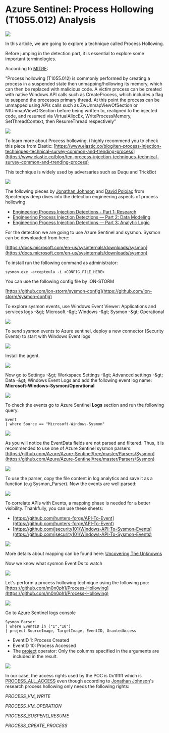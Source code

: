 # Azure Sentinel: Process Hollowing (T1055.012) Analysis 

![](https://gblobscdn.gitbook.com/assets%2F-MO5yzvM95WKuwxNJv3b%2F-MTQnOs_xEAye829JeSx%2F-MTQxmYtLUotvQ1w5IT1%2Fcover.png?alt=media&token=d269697f-0bcb-4e20-a433-3111862ab673)

In this article, we are going to explore a technique called Process Hollowing.

Before jumping in the detection part, it is essential to explore some important terminologies.

According to [MITRE](https://attack.mitre.org/techniques/T1055/012/):

&quot;Process hollowing (T1055.012) is commonly performed by creating a process in a suspended state then unmapping/hollowing its memory, which can then be replaced with malicious code. A victim process can be created with native Windows API calls such as CreateProcess, which includes a flag to suspend the processes primary thread. At this point the process can be unmapped using APIs calls such as ZwUnmapViewOfSection or NtUnmapViewOfSection before being written to, realigned to the injected code, and resumed via VirtualAllocEx, WriteProcessMemory, SetThreadContext, then ResumeThread respectively&quot;

![](https://lh6.googleusercontent.com/X7bS6yaiRtrnC9B1zO4xN1rMbCfzZnBOS-94MwBilbXPwdGdPXG2lQMk1RpSTvkzCyAwsyZEdQV8J5gAgqDX_IB8KSY5W1Q7mO4NnwPEmvrSnWc_TmXMQ4YJA9hJAd1w3ojxo2RV)

To learn more about Process hollowing, i highly recommend you to check this piece from Elastic: [https://www.elastic.co/blog/ten-process-injection-techniques-technical-survey-common-and-trending-process](https://www.elastic.co/blog/ten-process-injection-techniques-technical-survey-common-and-trending-process)

This technique is widely used by adversaries such as Duqu and TrickBot

![](https://lh4.googleusercontent.com/RuGwhJNJ2jecJMALsGYeNxywIm_7Kl4QCTbWFOT9fDGcCCLLteWamrXov0GWbPI4YABnsPxmvFJwuLzD7cApwgCC1MfpGMRywzQivhiJI9TE0RgYEuXjEcIdDIfWiAU0mKCXSe1w)

The following pieces by [Jonathan Johnson](https://medium.com/@jsecurity101?source=post_page-----c11f5aedf5e0--------------------------------) and [David Polojac](https://medium.com/@david.polojac?source=post_page-----b6014a83d4c8--------------------------------) from Specterops deep dives into the detection engineering aspects of process hollowing

- [Engineering Process Injection Detections - Part 1: Research](https://posts.specterops.io/engineering-process-injection-detections-part-1-research-951e96ad3c85)
- [Engineering Process Injection Detections — Part 2: Data Modeling](https://posts.specterops.io/engineering-process-injection-detections-part-2-data-modeling-c11f5aedf5e0)
- [Engineering Process Injection Detections — Part 3: Analytic Logic](https://posts.specterops.io/engineering-process-injection-detections-part-3-analytic-logic-b6014a83d4c8)

For the detection we are going to use Azure Sentinel and sysmon. Sysmon can be downloaded from here:

[https://docs.microsoft.com/en-us/sysinternals/downloads/sysmon](https://docs.microsoft.com/en-us/sysinternals/downloads/sysmon)

To install run the following command as administrator:

```
sysmon.exe -accepteula -i <CONFIG_FILE_HERE>
```

You can use the following config file by ION-STORM

[https://github.com/ion-storm/sysmon-config](https://github.com/ion-storm/sysmon-config)

To explore sysmon events, use Windows Event Viewer: Applications and services logs -\&gt; Microsoft -\&gt; Windows -\&gt; Sysmon -\&gt; Operational

![](https://lh6.googleusercontent.com/nomqR-Kapysj6uPyBnhAZL4Obi_P0iC3ZVROxeMV-uQo3sWeJd-Osfa-robi2JpIC9PT4AyPwmAOucqFdMKd59EiR15eKK4o1x09n7qf46lDSuSpLb4i8OxD0FeGwraxL9UUOUx6)

To send sysmon events to Azure sentinel, deploy a new connector (Security Events) to start with Windows Event logs

![](https://lh4.googleusercontent.com/Tvd5p9EZDAollURzAJtnnav01ZoKEqwYCZ71LVlYLe4NTYucn3O5MJnvfUmX8jVZ6XpFZ6KydVoVXx5_8prS_2uPOyMMlNByZau4AN5DbUz2J9lKF07r-ReSgV162n6LcLhbZhco)

Install the agent.

![](https://lh4.googleusercontent.com/IWPdgN0gEhguY0ux5IDy5rp1_fOForm-FBqN0Dollw7NyUoe3w-j5XLxIUWcuK87IakPLGwN44YI_5euT1Dsjf56z8w6kIBegBtsfhcjFapvKp9mQlanBpMsfdRim2xFHHyYAN8P)

Now go to Settings -\&gt; Workspace Settings -\&gt; Advanced settings -\&gt; Data -\&gt; Windows Event Logs and add the following event log name: **Microsoft-Windows-Sysmon/Operational**

![](https://lh5.googleusercontent.com/gxN8UqDk76wKOzA6CWOyzJ2V64vbuVtrLs8eWFW39JLoqkDG3g-yhDFb-NadSChiEP7FCSp3cJV-6BNJac8WJVFbINLD0zkEkdDOQ6VER0WRD8VKvSmN2XdIwqOVz4-QaPVDW6eu)

To check the events go to Azure Sentinel **Logs** section and run the following query:

```
Event 
| where Source == "Microsoft-Windows-Sysmon"

```


![](https://lh6.googleusercontent.com/XjLdqsr7KShVhpQ9OCUp5Yg8O2t3_O5IG5JegrnfrzLV2P1Bqu1bkUSQLvGNo9lFXiUjxZjxO3PCgjr80ngnWveDxzqCUEhLbhyivO2DxM1xKUz4JCd0xuQ8J-AOQOIWNJQo4Lqz)

As you will notice the EventData fields are not parsed and filtered. Thus, it is recommended to use one of Azure Sentinel sysmon parsers: [https://github.com/Azure/Azure-Sentinel/tree/master/Parsers/Sysmon](https://github.com/Azure/Azure-Sentinel/tree/master/Parsers/Sysmon)

![](https://lh5.googleusercontent.com/Ubnd00yDybgQhN4JhECDR7fwpc9-zs0nPGmNgpmWd9cQZ3LusfM1WeQe4yGjfojoHhANBxv6p9AD1Qf_K6zRGC273yVzqI4_GwIgrNIWnNvvfceIAOCeQufDG8DYgqkoE6IUr-Zf)

To use the parser, copy the file content in log analytics and save it as a function (e.g Sysmon\_Parser). Now the events are well parsed:

![](https://lh6.googleusercontent.com/IKy1Y1uOCXUNVB-5R276SrpDvIA1RYieufwVrnTLu5pIwCcZ90e0cO51NVuaTGxdB-TUNb0V8HmCCiH8GyT4JQMImBIL9rCpWwSV_xz17pY5nCzVQVAxXSTI2ND-fszex99sqFxg)

To correlate APIs with Events, a mapping phase is needed for a better visibility. Thankfully, you can use these sheets:

- [https://github.com/hunters-forge/API-To-Event](https://github.com/hunters-forge/API-To-Event)
- [https://github.com/jsecurity101/Windows-API-To-Sysmon-Events](https://github.com/jsecurity101/Windows-API-To-Sysmon-Events)

![](https://lh6.googleusercontent.com/gXtrunz7-rk0fn4QsWZexS79FDKzcgTksnRcDcZ-qMvt3boRMrkfLmcCZj4B5_oa1ay4BU48eMNj7OvO2x18aolUUpwGwzVRE4cMXjW7ItCbQBC1UObGtxwch7avLg_61MWGrOb6)

More details about mapping can be found here: [Uncovering The Unknowns](https://posts.specterops.io/uncovering-the-unknowns-a47c93bb6971)

Now we know what sysmon EventIDs to watch

![](https://lh4.googleusercontent.com/iZSX5y0Ic6DEpLNv7AP36oERLaHjDaisp8uFgu_0yAy9kRmL3PyDoleP9MikrWDEOm2ouDiq4_9Sz741ECS_LHMCReMaKzjZsuoeeVkmw-fWF4Tn0qgIuFhwdtBcOaREXGb8TU4E)

Let&#39;s perform a process hollowing technique using the following poc: [https://github.com/m0n0ph1/Process-Hollowing](https://github.com/m0n0ph1/Process-Hollowing)

![](https://lh5.googleusercontent.com/xZlFmxGAXQat_msKYQ2-4ByHIr3DIkd9aRSckv5DPF8irFhsOvykbDq6xD_HthAvI080pIB7nXw7MkF9F9nkBRphs-ivCF4soxv_qpFPokjdieB_Nto6bQ10yK8hk1LYKLixksT2)

Go to Azure Sentinel logs console

```
Sysmon_Parser
| where EventID in ("1","10") 
| project SourceImage, TargetImage, EventID, GrantedAccess

```

- EventID 1: Process Created
- EventID 10: Process Accessed
- The [project](https://docs.microsoft.com/en-us/azure/data-explorer/kusto/query/projectoperator) operator: Only the columns specified in the arguments are included in the result.

![](https://lh3.googleusercontent.com/Nev_uSPrZ2oD_az_eEMTSjDglOFteNdA-XDhJZEAwbLkzUfmbun_gU25OY6bNnNLE0aYovnVjI9rDQbQIp4wtn5QrIJS5ekTb6vUHC0reNZZsPwOooIunGbE3Iw5Pb3XTORsCIc6)

In our case, the access rights used by the POC is 0x1fffff which is [PROCESS\_ALL\_ACCESS](https://docs.microsoft.com/en-gb/windows/win32/procthread/process-security-and-access-rights?redirectedfrom=MSDN) even though according to [Jonathan Johnson](https://medium.com/@jsecurity101?source=post_page-----c11f5aedf5e0--------------------------------)&#39;s research process hollowing only needs the following rights:

_PROCESS\_VM\_WRITE_

_PROCESS\_VM\_OPERATION_

_PROCESS\_SUSPEND\_RESUME_

_PROCESS\_CREATE\_PROCESS_
